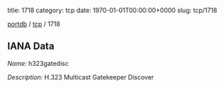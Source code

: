 title: 1718
category: tcp
date: 1970-01-01T00:00:00+0000
slug: tcp/1718

[portdb](/) / [tcp](/category/tcp.html) / 1718


## IANA Data

_Name:_ h323gatedisc

_Description:_ H.323 Multicast Gatekeeper Discover

